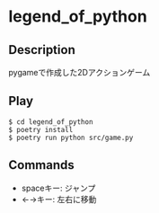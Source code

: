 legend_of_python
====



## Description
pygameで作成した2Dアクションゲーム

## Play
```
$ cd legend_of_python
$ poetry install
$ poetry run python src/game.py
```

## Commands
- spaceキー: ジャンプ
- ←→キー: 左右に移動
